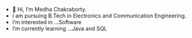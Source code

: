 - 👋 Hi, I’m Medha Chakraborty.
- I am pursuing B.Tech in Electronics and Communication Engineering.
- I’m interested in ...Software 
- I’m currently learning ...Java and SQL


<!---
medha209/medha209 is a ✨ special ✨ repository because its `README.md` (this file) appears on your GitHub profile.
You can click the Preview link to take a look at your changes.
--->
